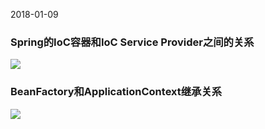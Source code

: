 2018-01-09
### Spring的IoC容器和IoC Service Provider之间的关系
![](https://github.com/t734070824/tq.java/blob/master/tq.java.spring.jie.mi/src/main/java/_ioc/_1_ioc_service_provider/1.png?raw=true)

### BeanFactory和ApplicationContext继承关系

![](https://github.com/t734070824/tq.java/blob/master/tq.java.spring.jie.mi/src/main/java/_ioc/_1_ioc_service_provider/2.png?raw=true)
